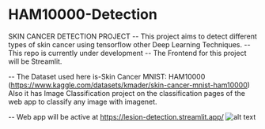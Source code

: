 # HAM10000-Detection
SKIN CANCER DETECTION PROJECT
-- This project aims to detect different types of skin cancer using tensorflow other Deep Learning Techniques. -- This repo is currently under development -- The Frontend for this project will be Streamlit.

-- The Dataset used here is-Skin Cancer MNIST: HAM10000 (https://www.kaggle.com/datasets/kmader/skin-cancer-mnist-ham10000)
Also it has Image Classification project on the classification pages of the web app to classify any image with imagenet.

-- Web app will be active at https://lesion-detection.streamlit.app/
![alt text](https://Akansha-cr/HAM10000-Detection/asset/main/ss.png)
